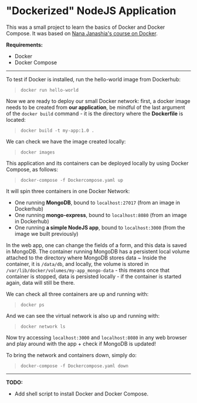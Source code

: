 # "Dockerized" NodeJS Application

This was a small project to learn the basics of Docker and Docker Compose. 
It was based on [Nana Janashia's course on Docker](https://youtu.be/3c-iBn73dDE).

**Requirements:**
- Docker 
- Docker Compose

---

To test if Docker is installed, run the hello-world image from Dockerhub:

> `docker run hello-world`

Now we are ready to deploy our small Docker network: first, a docker image needs to be created from **our application**, be mindful of the last argument of the `docker build` command - it is the directory where the **Dockerfile** is located:
 
> `docker build -t my-app:1.0 .`

We can check we have the image created locally:

> `docker images`

This application and its containers can be deployed locally by using Docker Compose, as follows:

> `docker-compose -f Dockercompose.yaml up`

It will spin three containers in one Docker Network:
- One running **MongoDB**, bound to `localhost:27017` (from an image in Dockerhub)
- One running **mongo-express**, bound to `localhost:8080` (from an image in Dockerhub)
- One running **a simple NodeJS app**, bound to `localhost:3000` (from the image we built previously)

In the web app, one can change the fields of a form, and this data is saved in MongoDB. The container running MongoDB has a persistent local volume attached to the directory where MongoDB stores data ~ Inside the container, it is `/data/db`, and locally, the volume is stored in `/var/lib/docker/volumes/my-app_mongo-data` - this means once that container is stopped, data is persisted locally - if the container is started again, data will still be there.

We can check all three containers are up and running with:

> `docker ps`

And we can see the virtual network is also up and running with:

> `docker network ls`

Now try accessing `localhost:3000` and `localhost:8080` in any web browser and play around with the app + check if MongoDB is updated!

To bring the network and containers down, simply do: 

> `docker-compose -f Dockercompose.yaml down`

---
**TODO:**
- Add shell script to install Docker and Docker Compose.

